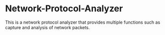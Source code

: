 # Network-Protocol-Analyzer
This is a network protocol analyzer that provides multiple functions such as capture and analysis of network packets.
